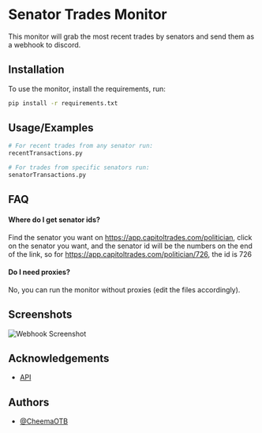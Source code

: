 
# Senator Trades Monitor

This monitor will grab the most recent trades by senators and send them as a webhook to discord. 


## Installation

To use the monitor, install the requirements, run:

```cmd
pip install -r requirements.txt
```
    
## Usage/Examples



```python
# For recent trades from any senator run:
recentTransactions.py

# For trades from specific senators run:
senatorTransactions.py

```


## FAQ

#### Where do I get senator ids?

Find the senator you want on https://app.capitoltrades.com/politician, click on the senator you want, and the senator id will be the numbers on the end of the link, so for https://app.capitoltrades.com/politician/726, the id is 726

#### Do I need proxies?

No, you can run the monitor without proxies (edit the files accordingly).


## Screenshots

![Webhook Screenshot](https://i.imgur.com/DDKO1dM.png)


## Acknowledgements

 - [API](https://www.capitoltrades.com/)

## Authors

- [@CheemaOTB](https://github.com/CheemaOTB)

